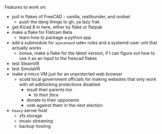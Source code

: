 Features to work on:
- pull in flakes of FreeCAD - vanilla, realthunder, and ondsel
  - push the dang things to gh, ya lazy frak
- get Kicad 8 in here, either by flake or flatpak
- make a flake for Flatcam Beta
  - learn how to package a python app
- add a submodule for `spacenavd` udev rules and a systemd-user unit that actually works
  - bonus, make a flake for the latest version, if I can figure out how to use it as an input to the freecad flakes
- test SteamVR
- test SimulaVR
- make a micro VM just for an unprotected web browser
  - scold local government officials for making websites that only work with *all* adblocking protections disabled
    - insult their parents too
      - *to their face*
    - donate to their opponents
    - vote against them in the next election
- `heavy` server host
  - zfs storage
  - music streaming
  - backup hosting


